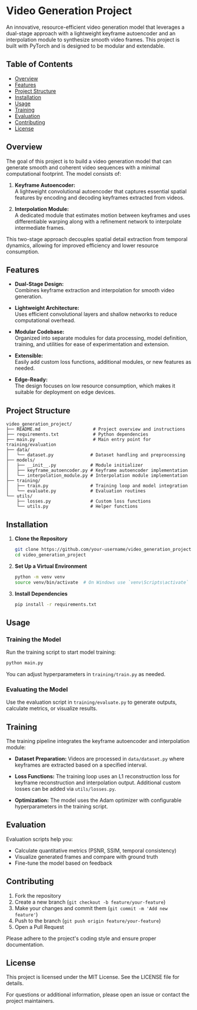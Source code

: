 # Video Generation Project

An innovative, resource-efficient video generation model that leverages a dual-stage approach with a lightweight keyframe autoencoder and an interpolation module to synthesize smooth video frames. This project is built with PyTorch and is designed to be modular and extendable.

## Table of Contents

- [Overview](#overview)
- [Features](#features)
- [Project Structure](#project-structure)
- [Installation](#installation)
- [Usage](#usage)
- [Training](#training)
- [Evaluation](#evaluation)
- [Contributing](#contributing)
- [License](#license)

## Overview

The goal of this project is to build a video generation model that can generate smooth and coherent video sequences with a minimal computational footprint. The model consists of:

1. **Keyframe Autoencoder:**  
   A lightweight convolutional autoencoder that captures essential spatial features by encoding and decoding keyframes extracted from videos.

2. **Interpolation Module:**  
   A dedicated module that estimates motion between keyframes and uses differentiable warping along with a refinement network to interpolate intermediate frames.

This two-stage approach decouples spatial detail extraction from temporal dynamics, allowing for improved efficiency and lower resource consumption.

## Features

- **Dual-Stage Design:**  
  Combines keyframe extraction and interpolation for smooth video generation.
  
- **Lightweight Architecture:**  
  Uses efficient convolutional layers and shallow networks to reduce computational overhead.
  
- **Modular Codebase:**  
  Organized into separate modules for data processing, model definition, training, and utilities for ease of experimentation and extension.
  
- **Extensible:**  
  Easily add custom loss functions, additional modules, or new features as needed.
  
- **Edge-Ready:**  
  The design focuses on low resource consumption, which makes it suitable for deployment on edge devices.

## Project Structure

```
video_generation_project/
├── README.md                    # Project overview and instructions
├── requirements.txt             # Python dependencies
├── main.py                      # Main entry point for training/evaluation
├── data/
│   └── dataset.py              # Dataset handling and preprocessing
├── models/
│   ├── __init__.py             # Module initializer
│   ├── keyframe_autoencoder.py # Keyframe autoencoder implementation
│   └── interpolation_module.py # Interpolation module implementation
├── training/
│   ├── train.py                # Training loop and model integration
│   └── evaluate.py             # Evaluation routines
└── utils/
    ├── losses.py               # Custom loss functions
    └── utils.py                # Helper functions
```

## Installation

1. **Clone the Repository**
   ```bash
   git clone https://github.com/your-username/video_generation_project.git
   cd video_generation_project
   ```

2. **Set Up a Virtual Environment**
   ```bash
   python -m venv venv
   source venv/bin/activate  # On Windows use `venv\Scripts\activate`
   ```

3. **Install Dependencies**
   ```bash
   pip install -r requirements.txt
   ```

## Usage

### Training the Model

Run the training script to start model training:

```bash
python main.py
```

You can adjust hyperparameters in `training/train.py` as needed.

### Evaluating the Model

Use the evaluation script in `training/evaluate.py` to generate outputs, calculate metrics, or visualize results.

## Training

The training pipeline integrates the keyframe autoencoder and interpolation module:

- **Dataset Preparation:** Videos are processed in `data/dataset.py` where keyframes are extracted based on a specified interval.

- **Loss Functions:** The training loop uses an L1 reconstruction loss for keyframe reconstruction and interpolation output. Additional custom losses can be added via `utils/losses.py`.

- **Optimization:** The model uses the Adam optimizer with configurable hyperparameters in the training script.

## Evaluation

Evaluation scripts help you:
- Calculate quantitative metrics (PSNR, SSIM, temporal consistency)
- Visualize generated frames and compare with ground truth
- Fine-tune the model based on feedback

## Contributing

1. Fork the repository
2. Create a new branch (`git checkout -b feature/your-feature`)
3. Make your changes and commit them (`git commit -m 'Add new feature'`)
4. Push to the branch (`git push origin feature/your-feature`)
5. Open a Pull Request

Please adhere to the project's coding style and ensure proper documentation.

## License

This project is licensed under the MIT License. See the LICENSE file for details.

For questions or additional information, please open an issue or contact the project maintainers.